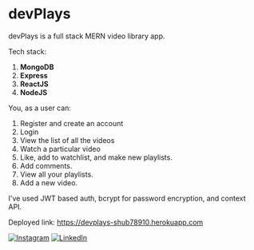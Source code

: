 # devPlays
devPlays is a full stack MERN video library app.

Tech stack:
1. <b>MongoDB</b>
2. <b>Express</b>
3. <b>ReactJS</b>
4. <b>NodeJS</b>


You, as a user can:
1. Register and create an account
2. Login
3. View the list of all the videos
4. Watch a particular video
5. Like, add to watchlist, and make new playlists.
6. Add comments.
7. View all your playlists.
8. Add a new video.

I've used JWT based auth, bcrypt for password encryption, and context API.

Deployed link: https://devplays-shub78910.herokuapp.com

[![Instagram](https://img.shields.io/static/v1.svg?label=follow&message=@shub789&color=grey&logo=instagram&style=flat&logoColor=white&colorA=blue)](https://www.instagram.com/shub789/) [![LinkedIn](https://img.shields.io/static/v1.svg?label=connect&message=@Shubham&color=grey&logo=linkedin&style=flat&logoColor=white&colorA=blue)](https://www.linkedin.com/in/shubham-hirakki-39186619b/)
